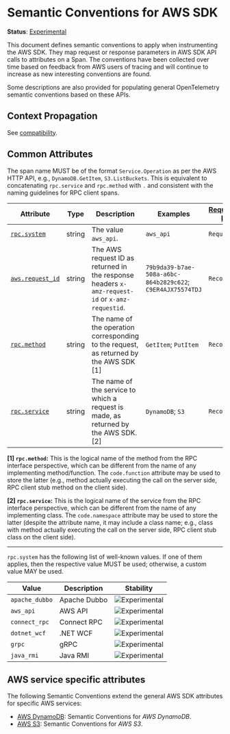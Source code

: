 <!--- Hugo front matter used to generate the website version of this page:
linkTitle: AWS SDK
--->

# Semantic Conventions for AWS SDK

**Status**: [Experimental][DocumentStatus]

This document defines semantic conventions to apply when instrumenting the AWS SDK. They map request or response
parameters in AWS SDK API calls to attributes on a Span. The conventions have been collected over time based
on feedback from AWS users of tracing and will continue to increase as new interesting conventions
are found.

Some descriptions are also provided for populating general OpenTelemetry semantic conventions based on these APIs.

## Context Propagation

See [compatibility](../non-normative/compatibility/aws.md#context-propagation).

## Common Attributes

The span name MUST be of the format `Service.Operation` as per the AWS HTTP API, e.g., `DynamoDB.GetItem`,
`S3.ListBuckets`. This is equivalent to concatenating `rpc.service` and `rpc.method` with `.` and consistent
with the naming guidelines for RPC client spans.

<!-- prettier-ignore-start -->
<!-- semconv span.aws.client -->
<!-- NOTE: THIS TEXT IS AUTOGENERATED. DO NOT EDIT BY HAND. -->
<!-- see templates/registry/markdown/snippet.md.j2 -->
<!-- prettier-ignore-start -->
<!-- markdownlint-capture -->
<!-- markdownlint-disable -->

| Attribute  | Type | Description  | Examples  | [Requirement Level](https://opentelemetry.io/docs/specs/semconv/general/attribute-requirement-level/) | Stability |
|---|---|---|---|---|---|
| [`rpc.system`](/docs/attributes-registry/rpc.md) | string | The value `aws_api`. | `aws_api` | `Required` | ![Experimental](https://img.shields.io/badge/-experimental-blue) |
| [`aws.request_id`](/docs/attributes-registry/aws.md) | string | The AWS request ID as returned in the response headers `x-amz-request-id` or `x-amz-requestid`. | `79b9da39-b7ae-508a-a6bc-864b2829c622`; `C9ER4AJX75574TDJ` | `Recommended` | ![Experimental](https://img.shields.io/badge/-experimental-blue) |
| [`rpc.method`](/docs/attributes-registry/rpc.md) | string | The name of the operation corresponding to the request, as returned by the AWS SDK [1] | `GetItem`; `PutItem` | `Recommended` | ![Experimental](https://img.shields.io/badge/-experimental-blue) |
| [`rpc.service`](/docs/attributes-registry/rpc.md) | string | The name of the service to which a request is made, as returned by the AWS SDK. [2] | `DynamoDB`; `S3` | `Recommended` | ![Experimental](https://img.shields.io/badge/-experimental-blue) |

**[1] `rpc.method`:** This is the logical name of the method from the RPC interface perspective, which can be different from the name of any implementing method/function. The `code.function` attribute may be used to store the latter (e.g., method actually executing the call on the server side, RPC client stub method on the client side).

**[2] `rpc.service`:** This is the logical name of the service from the RPC interface perspective, which can be different from the name of any implementing class. The `code.namespace` attribute may be used to store the latter (despite the attribute name, it may include a class name; e.g., class with method actually executing the call on the server side, RPC client stub class on the client side).

---

`rpc.system` has the following list of well-known values. If one of them applies, then the respective value MUST be used; otherwise, a custom value MAY be used.

| Value  | Description | Stability |
|---|---|---|
| `apache_dubbo` | Apache Dubbo | ![Experimental](https://img.shields.io/badge/-experimental-blue) |
| `aws_api` | AWS API | ![Experimental](https://img.shields.io/badge/-experimental-blue) |
| `connect_rpc` | Connect RPC | ![Experimental](https://img.shields.io/badge/-experimental-blue) |
| `dotnet_wcf` | .NET WCF | ![Experimental](https://img.shields.io/badge/-experimental-blue) |
| `grpc` | gRPC | ![Experimental](https://img.shields.io/badge/-experimental-blue) |
| `java_rmi` | Java RMI | ![Experimental](https://img.shields.io/badge/-experimental-blue) |

<!-- markdownlint-restore -->
<!-- prettier-ignore-end -->
<!-- END AUTOGENERATED TEXT -->
<!-- endsemconv -->
<!-- prettier-ignore-end -->

## AWS service specific attributes

The following Semantic Conventions extend the general AWS SDK attributes for specific AWS services:

- [AWS DynamoDB](/docs/database/dynamodb.md): Semantic Conventions for _AWS DynamoDB_.
- [AWS S3](/docs/object-stores/s3.md): Semantic Conventions for _AWS S3_.

[DocumentStatus]: https://opentelemetry.io/docs/specs/otel/document-status

